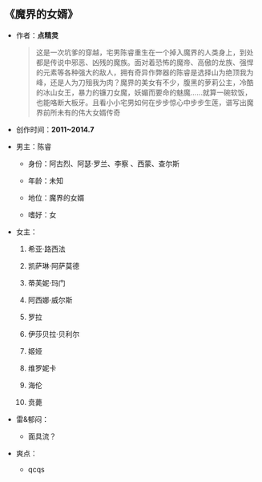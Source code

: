 ## 《魔界的女婿》

- 作者：**点精灵**
  
    > 这是一次坑爹的穿越，宅男陈睿重生在一个掉入魔界的人类身上，到处都是传说中邪恶、凶残的魔族。面对着恐怖的魔帝、高傲的龙族、强悍的元素等各种强大的敌人，拥有奇异作弊器的陈睿是选择山为绝顶我为峰，还是人为刀殂我为肉？魔界的美女有不少，腹黑的萝莉公主，冷酷的冰山女王，暴力的镰刀女魔，妖媚而要命的魅魔……就算一碗软饭，也能咯断大板牙。且看小小宅男如何在步步惊心中步步生莲，谱写出魔界前所未有的伟大女婿传奇

- 创作时间：**2011~2014.7**

- 男主：陈睿

  * 身份：阿古烈、阿瑟·罗兰、李察 、西蒙、查尔斯
  
  * 年龄：未知
  * 地位：魔界的女婿
  * 嗜好：女

- 女主：

  1. 希亚·路西法

  2. 凯萨琳·阿萨莫德
  3. 蒂芙妮·玛门
  4. 阿西娜·威尔斯
  5. 罗拉
  6. 伊莎贝拉·贝利尔
  7. 姬娅
  8. 维罗妮卡
  9. 海伦
  10. 贲薨

- 雷&郁闷：

  * 面具流？

- 爽点：
  
  * qcqs